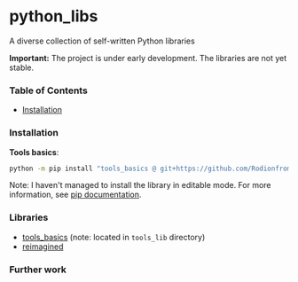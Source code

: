 # python_libs
A diverse collection of self-written Python libraries

**Important:** The project is under early development. The libraries are not yet stable.

### Table of Contents

- [Installation](#installation)

### Installation


**Tools basics**:
```bash
python -m pip install "tools_basics @ git+https://github.com/RodionfromHSE/python_libs.git#subdirectory=tools_lib"
```
Note: I haven't managed to install the library in editable mode. For more information, see [pip documentation](https://pip.pypa.io/en/stable/topics/vcs-support/).

### Libraries

- [tools_basics](tools_lib/README.md) (note: located in `tools_lib` directory)
- [reimagined](reimagined_lib/README.md)

### Further work